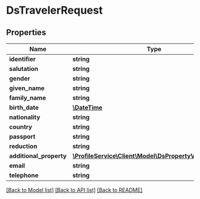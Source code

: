 # DsTravelerRequest

## Properties
Name | Type | Description | Notes
------------ | ------------- | ------------- | -------------
**identifier** | **string** |  | [optional] 
**salutation** | **string** |  | [optional] 
**gender** | **string** |  | [optional] 
**given_name** | **string** |  | [optional] 
**family_name** | **string** |  | [optional] 
**birth_date** | [**\DateTime**](\DateTime.md) |  | [optional] 
**nationality** | **string** |  | [optional] 
**country** | **string** |  | [optional] 
**passport** | **string** |  | [optional] 
**reduction** | **string** |  | [optional] 
**additional_property** | [**\ProfileService\Client\Model\DsPropertyValueRequest[]**](DsPropertyValueRequest.md) |  | [optional] 
**email** | **string** |  | [optional] 
**telephone** | **string** |  | [optional] 

[[Back to Model list]](../../README.md#documentation-for-models) [[Back to API list]](../../README.md#documentation-for-api-endpoints) [[Back to README]](../../README.md)

